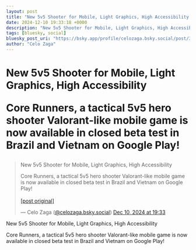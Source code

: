 ```yaml
---
layout: post
title: "New 5v5 Shooter for Mobile, Light Graphics, High Accessibility  Core Runners, a tactical 5v5 hero shooter Valorant-like mobile game is now available in closed beta test in Brazil and Vietnam on Google Play!"
date: 2024-12-10 19:33:18 +0000
description: "New 5v5 Shooter for Mobile, Light Graphics, High Accessibility  Core Runners, a tactical 5v5 hero shooter Valorant-like mobile game is now available in ..."
tags: [bluesky, social]
bluesky_post_uri: "https://bsky.app/profile/celozaga.bsky.social/post/3lcxyat4nu62q"
author: "Celo Zaga"
---
```


<h1 class="bluesky-post-title">New 5v5 Shooter for Mobile, Light Graphics, High Accessibility

Core Runners, a tactical 5v5 hero shooter Valorant-like mobile game is now available in closed beta test in Brazil and Vietnam on Google Play!</h1>


<blockquote class="bluesky-embed" data-bluesky-uri="at://did:plc:lmh6rennptq77inaztnovw4b/app.bsky.feed.post/3lcxyat4nu62q" data-bluesky-embed-color-mode="system">
<p lang="">New 5v5 Shooter for Mobile, Light Graphics, High Accessibility

Core Runners, a tactical 5v5 hero shooter Valorant-like mobile game is now available in closed beta test in Brazil and Vietnam on Google Play!<br><br><a href="https://bsky.app/profile/celozaga.bsky.social/post/3lcxyat4nu62q">[post original]</a></p>
&mdash; Celo Zaga (<a href="https://bsky.app/profile/did:plc:lmh6rennptq77inaztnovw4b">@celozaga.bsky.social</a>) <a href="https://bsky.app/profile/celozaga.bsky.social/post/3lcxyat4nu62q">Dec 10, 2024 at 19:33</a>
</blockquote>
<script async src="https://embed.bsky.app/static/embed.js" charset="utf-8"></script>


<p class="bluesky-post-description">New 5v5 Shooter for Mobile, Light Graphics, High Accessibility

Core Runners, a tactical 5v5 hero shooter Valorant-like mobile game is now available in closed beta test in Brazil and Vietnam on Google Play!</p>
